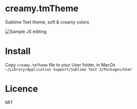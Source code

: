 creamy.tmTheme
==============

Sublime Text theme, soft &amp; creamy colors

![Sample JS editing](https://raw.github.com/quimcalpe/creamy.tmTheme/master/screenshot.png)

Install
=======
Copy `creamy.tmTheme` file to your User folder, in MacOs `~/Library/Application Support/Sublime Text 3/Packages/User`

Licence
=======
MIT
